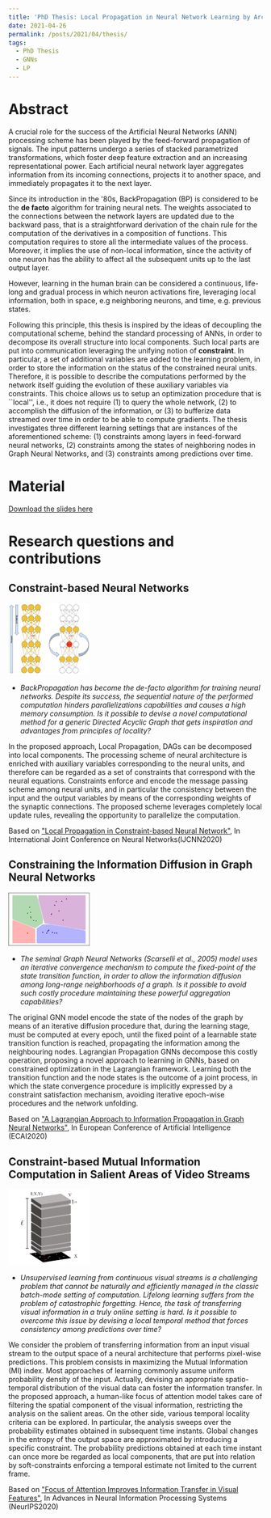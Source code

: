 ```yaml
---
title: 'PhD Thesis: Local Propagation in Neural Network Learning by Architectural Constraints'
date: 2021-04-26
permalink: /posts/2021/04/thesis/
tags:
  - PhD Thesis  
  - GNNs
  - LP
---
```


Abstract
========
A crucial role for the success of the Artificial Neural Networks (ANN) processing scheme has been played by the feed-forward propagation of signals.
The input patterns undergo a series of stacked parametrized transformations, which foster deep feature extraction and an increasing representational power. Each artificial neural network layer aggregates information from its incoming connections, projects it to another space, and immediately propagates it to the next layer.
 
Since its introduction in the '80s, BackPropagation (BP) is considered to be the **de facto** algorithm for training neural nets. The weights associated to the connections between  the network layers are updated due to the backward pass, that is a straightforward derivation of the chain rule for the computation of the derivatives in a composition of functions. This computation requires to store all the intermediate values of the process. Moreover, it implies the use of non-local information, since the activity of one neuron has the ability to affect all the subsequent units up to the last output layer.
 
However, learning in the human brain can be considered a continuous, life-long and gradual process in which neuron activations fire, leveraging local information, both in space, e.g neighboring neurons, and time, e.g. previous states. 

Following this principle, this thesis is inspired by the ideas of decoupling the computational scheme, behind the standard processing of ANNs, in order to decompose its overall structure into local components. Such local parts are put into communication leveraging the unifying notion of **constraint**.  In particular, a set of additional variables are added to the learning problem, in order to store the information on the status of the constrained neural units. Therefore, it is possible to describe  the computations performed by the network itself guiding the evolution of these auxiliary variables via constraints. This choice allows us to setup an optimization procedure that is ``local'', i.e., it does not require (1) to query the whole network, (2) to accomplish the diffusion of the information, or (3) to bufferize data streamed over time in order to be able to compute gradients. The thesis investigates three different learning settings that are instances of the aforementioned scheme: (1) constraints among layers in feed-forward neural networks, (2) constraints among the states of neighboring nodes in Graph Neural Networks, and (3) constraints among predictions over time. 

Material
========

[Download the slides here](https://mtiezzi.github.io/files/thesis_defense.pdf)


Research questions and contributions
====================================

## Constraint-based Neural Networks

<p align="left">
  <img src="../images/LP.png" width="32%" />
</p>


* *BackPropagation has become the de-facto algorithm for training neural networks. Despite its success, the sequential nature of the performed computation hinders parallelizations capabilities and causes  a high memory consumption. Is it possible to devise a novel computational method for a generic Directed Acyclic Graph that  gets inspiration and advantages from principles of locality?*


In the proposed approach, Local Propagation,  DAGs can be decomposed into local components. The processing scheme  of neural architecture is enriched with auxiliary variables corresponding to the neural units, and therefore can be regarded as a set of constraints that correspond with the neural equations. Constraints enforce and encode the message passing scheme among neural units,  and in particular the consistency between the input and the output variables by means of the corresponding weights of the synaptic connections. The proposed scheme leverages completely local update rules, revealing the opportunity to parallelize the computation. 

Based on ["Local Propagation in Constraint-based Neural Network"](https://mtiezzi.github.io/publication/2020-02-18-lp),  In International Joint Conference on Neural Networks(IJCNN2020)


## Constraining the Information Diffusion in Graph Neural Networks 
<p align="left">
  <img src="../images/fig_final9900.png" width="32%" />
</p>

*  *The seminal Graph Neural Networks (Scarselli et al., 2005) model uses an iterative convergence mechanism to compute the fixed-point of the state transition function, in order to allow the information diffusion among long-range  neighborhoods of a graph. Is it possible to avoid such costly procedure maintaining these powerful aggregation capabilities?*


The original GNN model  encode the state of the nodes of the graph by means of an iterative diffusion procedure that, during the learning stage, must be computed at every epoch, until the fixed point of a learnable state transition function is reached, propagating the information among the neighbouring nodes. Lagrangian Propagation GNNs decompose this costly operation, proposing a novel approach to learning in GNNs, based on constrained optimization in the Lagrangian framework. Learning both the transition function and the node states is the outcome of a joint process, in which the state convergence procedure is implicitly expressed by a constraint satisfaction mechanism, avoiding iterative epoch-wise procedures and the network unfolding. 

Based on ["A Lagrangian Approach to Information Propagation in Graph Neural Networks"](https://mtiezzi.github.io/publication/2020-03-17-lpgnn),  In European Conference of Artificial Intelligence (ECAI2020)


## Constraint-based Mutual Information Computation in Salient Areas of Video Streams
<p align="left">
  <img src="../images/MI.png" width="32%" />
</p>


* *Unsupervised learning from continuous visual streams is a challenging problem that cannot be naturally and efficiently managed in the classic batch-mode setting of computation. Lifelong  learning suffers from the problem of catastrophic forgetting. Hence, the task of  transferring visual information in a truly online setting is hard. Is it possible to overcome this  issue by devising a local temporal method that forces consistency among predictions over time?* 


We consider the problem of transferring information from  an input visual stream to the output space of a neural architecture that performs pixel-wise predictions. This problem consists in maximizing the Mutual Information (MI) index. Most approaches of learning commonly assume uniform probability density of the input. Actually, devising an appropriate spatio-temporal distribution of the visual data can foster the information transfer.
In the proposed approach, a human-like focus of attention model takes care of filtering the spatial component of the visual information, restricting the analysis on the salient areas. 
On the other side, various temporal locality criteria can be explored. In particular, the analysis sweeps over  the probability  estimates obtained in subsequent time instants. Global changes in the entropy of the output space are approximated by introducing a specific constraint. The  probability predictions obtained at each time instant can once more be regarded as local components,  that are put into relation by soft-constraints  enforcing a temporal estimate  not limited to the current frame. 


Based on ["Focus of Attention Improves Information Transfer in Visual Features"](https://mtiezzi.github.io/publication/2020-09-25-focus),  In Advances in Neural Information Processing Systems (NeurIPS2020)